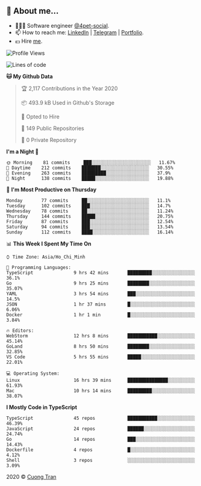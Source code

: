 ## 🦄 About me...

- 🧑🏻‍💻 Software engineer [@4pet-social](https://github.com/4pet-social).
- 📫 How to reach me: [LinkedIn](https://linkedin.com/in/103cuong) | [Telegram](https://t.me/cuong103) | [Portfolio](https://103cuong.github.io/).
- 💵 Hire [me](mailto:103cuong@gmail.com).

<!--START_SECTION:waka-->
![Profile Views](http://img.shields.io/badge/Profile%20Views-45-blue)

![Lines of code](https://img.shields.io/badge/From%20Hello%20World%20I%27ve%20Written-17.6%20million%20lines%20of%20code-blue)

**🐱 My Github Data** 

> 🏆 2,117 Contributions in the Year 2020
 > 
> 📦 493.9 kB Used in Github's Storage 
 > 
> 💼 Opted to Hire
 > 
> 📜 149 Public Repositories
 > 
> 🔑 0 Private Repository 
 > 
**I'm a Night 🦉** 

```text
🌞 Morning    81 commits     ███░░░░░░░░░░░░░░░░░░░░░░   11.67% 
🌆 Daytime    212 commits    ███████░░░░░░░░░░░░░░░░░░   30.55% 
🌃 Evening    263 commits    █████████░░░░░░░░░░░░░░░░   37.9% 
🌙 Night      138 commits    █████░░░░░░░░░░░░░░░░░░░░   19.88%

```
📅 **I'm Most Productive on Thursday** 

```text
Monday       77 commits     ██░░░░░░░░░░░░░░░░░░░░░░░   11.1% 
Tuesday      102 commits    ███░░░░░░░░░░░░░░░░░░░░░░   14.7% 
Wednesday    78 commits     ██░░░░░░░░░░░░░░░░░░░░░░░   11.24% 
Thursday     144 commits    █████░░░░░░░░░░░░░░░░░░░░   20.75% 
Friday       87 commits     ███░░░░░░░░░░░░░░░░░░░░░░   12.54% 
Saturday     94 commits     ███░░░░░░░░░░░░░░░░░░░░░░   13.54% 
Sunday       112 commits    ████░░░░░░░░░░░░░░░░░░░░░   16.14%

```


📊 **This Week I Spent My Time On** 

```text
⌚︎ Time Zone: Asia/Ho_Chi_Minh

💬 Programming Languages: 
TypeScript               9 hrs 42 mins       █████████░░░░░░░░░░░░░░░░   36.1% 
Go                       9 hrs 25 mins       ████████░░░░░░░░░░░░░░░░░   35.07% 
YAML                     3 hrs 54 mins       ███░░░░░░░░░░░░░░░░░░░░░░   14.5% 
JSON                     1 hr 37 mins        █░░░░░░░░░░░░░░░░░░░░░░░░   6.06% 
Docker                   1 hr 1 min          █░░░░░░░░░░░░░░░░░░░░░░░░   3.84%

🔥 Editors: 
WebStorm                 12 hrs 8 mins       ███████████░░░░░░░░░░░░░░   45.14% 
GoLand                   8 hrs 50 mins       ████████░░░░░░░░░░░░░░░░░   32.85% 
VS Code                  5 hrs 55 mins       █████░░░░░░░░░░░░░░░░░░░░   22.01%

💻 Operating System: 
Linux                    16 hrs 39 mins      ███████████████░░░░░░░░░░   61.93% 
Mac                      10 hrs 14 mins      █████████░░░░░░░░░░░░░░░░   38.07%

```

**I Mostly Code in TypeScript** 

```text
TypeScript               45 repos            ███████████░░░░░░░░░░░░░░   46.39% 
JavaScript               24 repos            ██████░░░░░░░░░░░░░░░░░░░   24.74% 
Go                       14 repos            ███░░░░░░░░░░░░░░░░░░░░░░   14.43% 
Dockerfile               4 repos             █░░░░░░░░░░░░░░░░░░░░░░░░   4.12% 
Shell                    3 repos             ░░░░░░░░░░░░░░░░░░░░░░░░░   3.09%

```



<!--END_SECTION:waka-->

2020 © [Cuong Tran](https://github.com/103cuong)
